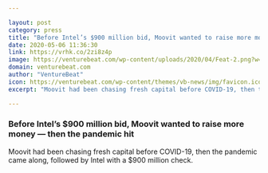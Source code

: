 ```yaml
---

layout: post
category: press
title: "Before Intel’s $900 million bid, Moovit wanted to raise more money"
date: 2020-05-06 11:36:30
link: https://vrhk.co/2zi8z4p
image: https://venturebeat.com/wp-content/uploads/2020/04/Feat-2.png?w=1200&strip=all
domain: venturebeat.com
author: "VentureBeat"
icon: https://venturebeat.com/wp-content/themes/vb-news/img/favicon.ico
excerpt: "Moovit had been chasing fresh capital before COVID-19, then the pandemic came along, followed by Intel with a $900 million check."

---
```


### Before Intel’s $900 million bid, Moovit wanted to raise more money — then the pandemic hit

Moovit had been chasing fresh capital before COVID-19, then the pandemic came along, followed by Intel with a $900 million check.